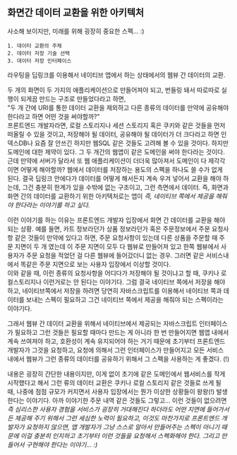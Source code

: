 ## 화면간 데이터 교환을 위한 아키텍처

사소해 보이지만, 미래를 위해 굉장히 중요한 스펙... :)

```
1. 데이터 교환의 주체
2. 데이터 저장 기술 선택
3. 데이터 저장 인터페이스
```

라우팅을 딥링크를 이용해서 네이티브 앱에서 하는 상태에서의 웹뷰 간 데이터의 교환.<br />

두 개의 화면이 두 가지의 애플리케이션으로 만들어져야 되고, 번들링 돼서 따로따로 실행이 되게끔 만드는 구조로 만들었다라고 하면, <br />
"두 개 간에 URI를 통한 데이터 교환을 제외하고 다른 종류의 데이터를 만약에 공유해야 한다라고 하면 어떤 것을 써야할까?"<br />
프론트엔드 개발자라면, 로컬 스토리지나 세션 스토리지 혹은 쿠키와 같은 것들을 먼저 떠올릴 수 있을 것이고, 저장해야 될 데이터, 공유해야 될 데이터가 더 크다라고 하면 인덱스DB나 요즘 잘 안쓰긴 하지만 웹SQL 같은 것들도 고려해 볼 수 있을 것이다. 하지만 도메인에 대한 제약이 있다. 그 두 개간의 웹앱이 같은 도메인을 써야 한다라는 것이다.<br />
근데 만약에 서버가 달라서 또 웹 애플리케이션이 더더욱 많아져서 도메인이 다 제각각이면 어떻게 해야할까? 웹에서 데이터를 저장하는 용도의 스펙을 하나도 쓸 수가 없게 된다. 결국 딥링크 안에다가 데이터를 어떻게 해서든지 계속 우겨 넣어서 교환을 해야 하는데, 그건 충분히 한계가 있을 수밖에 없는 구조이고, 그런 측면에서 데이터. 즉, 화면과 화면 간의 데이터를 교환하기 위한 아키텍처로는 앱이 _즉, 네이티브 쪽에서 제공을 해줘야 한다라는 이야기를 하고 싶다._<br />

이런 이야기를 하는 이유는 프론트엔드 개발자 입장에서 화면 간 데이터를 교환을 해야 되는 상황. 예를 들면, 카트 정보라던가 상품 정보라던가 혹은 주문정보에서 주문 요청사항 같은 것들이 만약에 있다고 하면, 주문 요청사항이 있는데 다른 상품을 주문할 때 주문 지면이 두 개 였는데 이 주문 지면이 모두 다 웹뷰로 만들어져 있고 한쪽 웹뷰에서 사용자가 주문 요청을 적었던 걸 다른 웹뷰에 들어갔더니 없는 경우. 그러면 같은 서비스내에서 똑같은 주문 지면으로 보는 사용자 입장에서 이상할 것이다.<br />
이와 같을 때, 이런 종류의 요청사항을 어디다가 저장해야 될 것이냐고 할 때, 쿠키나 로컬스토리지나 이런거로는 안 된다는 이야기다. 그럼 결국 네이티브 쪽에서 저장을 해야 하고, 네이티브쪽에서 저장을 하려면 당연히 자바스크립트를 이용해서 네이티브 쪽과 데이터를 보내는 스펙이 필요하고 그건 네이티브 쪽에서 제공을 해줘야 되는 스펙이라는 이야기다.<br />

그래서 웹뷰 간 데이터 교환을 위해서 네이티브에서 제공되는 자바스크립트 인터페이스가 필요하고 그런 것들은 필요할 때마다 만드는 게 아니라 한 번 만들어지면 웹앱 내에서 계속 쓰여져야 하고, 호환성이 계속 유지되어야 하는 거기 때문에 초기부터 프론트엔드 개발자가 그것을 요청하고, 요청에 의해서 그런 인터페이스가 만들어지고 모든 서비스 내에서 웹뷰가 그런 종류의 데이터를 공유하기 위해서 그 스펙을 사용하는 게 좋겠다. (!)<br />

내용은 굉장히 간단한 내용이지만, 이게 없이 초기에 같은 도메인에서 웹서비스를 작게 시작했다고 해서 그런 류의 데이터 교환은 쿠키나 로컬 스토리지 같은 것들로 쓰게 될 때, 나중에 점점 규모가 커지면서 사용자 입장에서는 뭔가 이상한 상황들이 왕왕(!) 발생한다는 이야기다. 아까 이야기한 주문 내역 같은 것들도 그렇고... 이런 것들이 없으려면 _즉 심리스한 사용자 경험을 서비스가 굉장히 거대해진다 하더라도 어떤 지면에 들어가서든 제공해 주기 위해서 그런 세심한 노력이 필요하고, 이것도 마찬가지로 프론트엔드 개발자가 요청하지 않으면, 앱 개발자가 그냥 스스로 알아서 만들어주는 스펙이 아니기 때문에 이걸 충분히 인지하고 초기부터 이런 것들을 요청해서 스펙화해야 한다. 그리고 만들어서 구현해야 한다는 이야기... :)_
